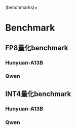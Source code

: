 (benchmarks)=

# Benchmark


## FP8量化benchmark

### Hunyuan-A13B

### Qwen


## INT4量化benchmark

### Hunyuan-A13B

### Qwen
